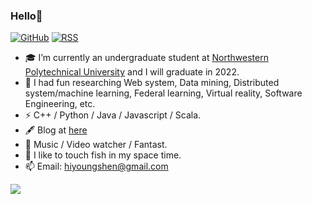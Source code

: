 ### Hello👋
[![GitHub](https://img.shields.io/badge/dynamic/json?logo=github&label=GitHub&labelColor=495867&color=495867&query=%24.data.totalSubs&url=https%3A%2F%2Fapi.spencerwoo.com%2Fsubstats%2F%3Fsource%3Dgithub%26queryKey%3Dhayschan&style=flat-square)](https://github.com/hiyoungshen)
[![RSS](https://img.shields.io/badge/dynamic/json?logo=rss&logoColor=white&label=RSS&labelColor=95B8D1&color=95B8D1&query=%24.data.totalSubs&url=https%3A%2F%2Fapi.spencerwoo.com%2Fsubstats%2F%3Fsource%3Dfeedly%257Cinoreader%257CfeedsPub%26queryKey%3Dhttps://haysc.tech/feed.xml&style=flat-square)](https://hiyoungshen.github.io/)

- 🎓 I’m currently an undergraduate student at [Northwestern Polytechnical University](https://www.nwpu.edu.cn/) and I will graduate in 2022. 
- 🌱 I had fun researching Web system, Data mining, Distributed system/machine learning, Federal learning, Virtual reality, Software Engineering, etc.
- ⚡ C++ / Python / Java / Javascript / Scala.
- 🖋 Blog at [here](https://hiyoungshen.github.io/)
- 🏃 Music / Video watcher / Fantast. 
- 🤔 I like to touch fish in my space time.
- 📫 Email: [hiyoungshen@gmail.com](mailto:hiyoungshen@gmail.com)

<img align="center" src="https://github-readme-stats.vercel.app/api?username=hiyoungshen&show_icons=true&icon_color=CE1D2D&text_color=718096&bg_color=ffffff&hide_title=true" />